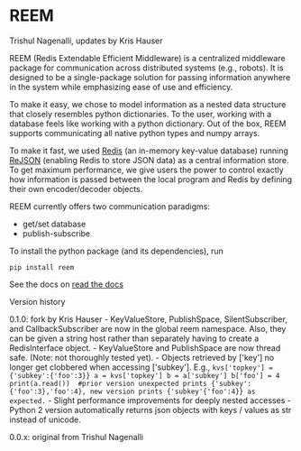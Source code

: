 # REEM

Trishul Nagenalli, updates by Kris Hauser

REEM (Redis Extendable Efficient Middleware) is a centralized middleware package for communication across distributed systems (e.g., robots). It is designed to be a single-package solution for passing information anywhere in the system while emphasizing ease of use and efficiency.

To make it easy, we chose to model information as a nested data structure that closely resembles python dictionaries. To the user, working with a database feels like working with a python dictionary. Out of the box, REEM supports communicating all native python types and numpy arrays.

To make it fast, we used [Redis](https://redis.io/) (an in-memory key-value database) running [ReJSON](https://oss.redislabs.com/redisjson/) (enabling Redis to store JSON data) as a central information store. To get maximum performance, we give users the power to control exactly how information is passed between the local program and Redis by defining their own encoder/decoder objects.

REEM currently offers two communication paradigms:
- get/set database
- publish-subscribe

To install the python package (and its dependencies), run
```
pip install reem
```
See the docs on [read the docs](https://reem.readthedocs.io)



Version history

0.1.0: fork by Kris Hauser
    - KeyValueStore, PublishSpace, SilentSubscriber, and CallbackSubscriber are now in the global reem namespace.  Also, they can be given a string host rather than separately having to create a RedisInterface object.
    - KeyValueStore and PublishSpace are now thread safe. (Note: not thoroughly tested yet).
    - Objects retrieved by ['key'] no longer get clobbered when accessing ['subkey'].  E.g.,
       ```
       kvs['topkey'] = {'subkey':{'foo':3}}
       a = kvs['topkey']
       b = a['subkey']
       b['foo'] = 4
       print(a.read())  #prior version unexpected prints {'subkey':{'foo':3},'foo':4}, new version prints {'subkey'{'foo':4}} as expected.
       ```
    - Slight performance improvements for deeply nested accesses
    - Python 2 version automatically returns json objects with keys / values as str instead of unicode.

0.0.x: original from Trishul Nagenalli